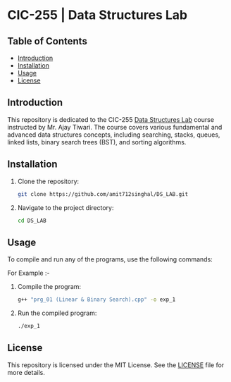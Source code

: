 # CIC-255 | Data Structures Lab

## Table of Contents

- [Introduction](#introduction)
- [Installation](#installation)
- [Usage](#usage)
- [License](#license)

## Introduction

This repository is dedicated to the CIC-255 [Data Structures Lab](LAB_Syllabus.jpg) course instructed by Mr. Ajay Tiwari. The course covers various fundamental and advanced data structures concepts, including searching, stacks, queues, linked lists, binary search trees (BST), and sorting algorithms.

## Installation

1. Clone the repository:

   ```sh
   git clone https://github.com/amit712singhal/DS_LAB.git
   ```

2. Navigate to the project directory:

   ```sh
   cd DS_LAB
   ```

## Usage

To compile and run any of the programs, use the following commands:

For Example :-

1. Compile the program:

   ```sh
   g++ "prg_01 (Linear & Binary Search).cpp" -o exp_1
   ```

2. Run the compiled program:

   ```sh
   ./exp_1
   ```

## License

This repository is licensed under the MIT License. See the [LICENSE](LICENSE) file for more details.
